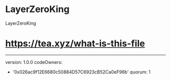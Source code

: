 # LayerZeroKing
LayerZeroKing
# https://tea.xyz/what-is-this-file
---
version: 1.0.0
codeOwners:
  - '0x026ac9f12E6680c50884D57C6923cB52Ca0eF96b'
quorum: 1
